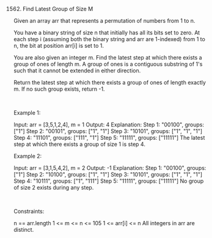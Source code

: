 1562. Find Latest Group of Size M

Given an array arr that represents a permutation of numbers from 1 to n.

You have a binary string of size n that initially has all its bits set to zero. At each step i (assuming both the binary string and arr are 1-indexed) from 1 to n, the bit at position arr[i] is set to 1.

You are also given an integer m. Find the latest step at which there exists a group of ones of length m. A group of ones is a contiguous substring of 1's such that it cannot be extended in either direction.

Return the latest step at which there exists a group of ones of length exactly m. If no such group exists, return -1.

 

Example 1:

Input: arr = [3,5,1,2,4], m = 1
Output: 4
Explanation: 
Step 1: "00100", groups: ["1"]
Step 2: "00101", groups: ["1", "1"]
Step 3: "10101", groups: ["1", "1", "1"]
Step 4: "11101", groups: ["111", "1"]
Step 5: "11111", groups: ["11111"]
The latest step at which there exists a group of size 1 is step 4.


Example 2:

Input: arr = [3,1,5,4,2], m = 2
Output: -1
Explanation: 
Step 1: "00100", groups: ["1"]
Step 2: "10100", groups: ["1", "1"]
Step 3: "10101", groups: ["1", "1", "1"]
Step 4: "10111", groups: ["1", "111"]
Step 5: "11111", groups: ["11111"]
No group of size 2 exists during any step.


 

Constraints:

n == arr.length
1 <= m <= n <= 105
1 <= arr[i] <= n
All integers in arr are distinct.